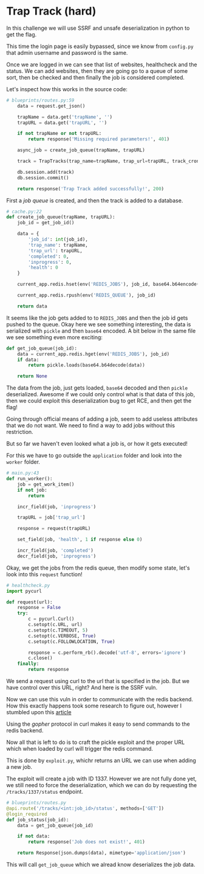 # Trap Track (hard)
In this challenge we will use SSRF and unsafe deserialization in python to get the flag.

This time the login page is easily bypassed, since we know from `config.py` that admin username and password is the same.

Once we are logged in we can see that list of websites, healthcheck and the status.
We can add websites, then they are going go to a queue of some sort, then be checked and then finally the job is considered completed.

Let's inspect how this works in the source code:
```python
# blueprints/routes.py:59
    data = request.get_json()

    trapName = data.get('trapName', '')
    trapURL = data.get('trapURL', '')

    if not trapName or not trapURL:
        return response('Missing required parameters!', 401)

    async_job = create_job_queue(trapName, trapURL)

    track = TrapTracks(trap_name=trapName, trap_url=trapURL, track_cron_id=async_job['job_id'])

    db.session.add(track)
    db.session.commit()

    return response('Trap Track added successfully!', 200)
```

First a *job queue* is created, and then the track is added to a database.

```python
# cache.py:22
def create_job_queue(trapName, trapURL):
    job_id = get_job_id()

    data = {
        'job_id': int(job_id),
        'trap_name': trapName,
        'trap_url': trapURL,
        'completed': 0,
        'inprogress': 0,
        'health': 0
    }

    current_app.redis.hset(env('REDIS_JOBS'), job_id, base64.b64encode(pickle.dumps(data)))

    current_app.redis.rpush(env('REDIS_QUEUE'), job_id)

    return data
```

It seems like the job gets added to to `REDIS_JOBS` and then the job id gets pushed to the queue.
Okay here we see something interesting, the data is serialized with `pickle` and then `base64` encoded.
A bit below in the same file we see something even more exciting:

```python
def get_job_queue(job_id):
    data = current_app.redis.hget(env('REDIS_JOBS'), job_id)
    if data:
        return pickle.loads(base64.b64decode(data))

    return None
```

The data from the job, just gets loaded, `base64` decoded and then `pickle` deserialized.
Awesome if we could only control what is that data of this job, then we could exploit this deserialization bug to get RCE, and then get the flag!

Going through official means of adding a job, seem to add useless attributes that we do not want. We need to find a way to add jobs without this restriction.

But so far we haven't even looked what a job is, or how it gets executed!

For this we have to go outside the `application` folder and look into the `worker` folder.

```python
# main.py:43
def run_worker():
    job = get_work_item()
    if not job:
        return

    incr_field(job, 'inprogress')

    trapURL = job['trap_url']

    response = request(trapURL)

    set_field(job, 'health', 1 if response else 0)

    incr_field(job, 'completed')
    decr_field(job, 'inprogress')
```

Okay, we get the jobs from the redis queue, then modify some state, let's look into this `request` function!

```python
# healthcheck.py
import pycurl

def request(url):
    response = False
    try:
        c = pycurl.Curl()
        c.setopt(c.URL, url)
        c.setopt(c.TIMEOUT, 5)
        c.setopt(c.VERBOSE, True)
        c.setopt(c.FOLLOWLOCATION, True)

        response = c.perform_rb().decode('utf-8', errors='ignore')
        c.close()
    finally:
        return response
```

We send a request using curl to the url that is specified in the job.
But we have control over this URL, right? And here is the SSRF vuln.

Now we can use this vuln in order to communicate with the redis backend.
How this exactly happens took some research to figure out, however I stumbled upon this [article](https://maxchadwick.xyz/blog/ssrf-exploits-against-redis)

Using the *gopher* protocol in curl makes it easy to send commands to the redis backend.

Now all that is left to do is to craft the pickle exploit and the proper URL which when loaded by curl will trigger the redis command.

This is done by `exploit.py`, whichr returns an URL we can use when adding a new job.

The exploit will create a job with ID 1337.
However we are not fully done yet, we still need to force the deserialization, which we can do by requesting the `/tracks/1337/status` endpoint.

```python
# blueprints/routes.py
@api.route('/tracks/<int:job_id>/status', methods=['GET'])
@login_required
def job_status(job_id):
    data = get_job_queue(job_id)

    if not data:
        return response('Job does not exist!', 401)

    return Response(json.dumps(data), mimetype='application/json')
```

This will call `get_job_queue` which we alread know deserializes the job data.
